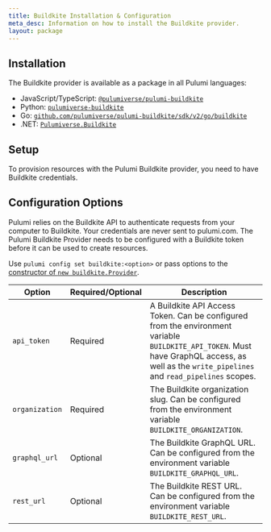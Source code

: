 ```yaml
---
title: Buildkite Installation & Configuration
meta_desc: Information on how to install the Buildkite provider.
layout: package
---
```


## Installation

The Buildkite provider is available as a package in all Pulumi languages:

* JavaScript/TypeScript: [`@pulumiverse/pulumi-buildkite`](https://www.npmjs.com/package/@pulumiverse/pulumi-buildkite)
* Python: [`pulumiverse-buildkite`](https://pypi.org/project/pulumiverse-buildkite/)
* Go: [`github.com/pulumiverse/pulumi-buildkite/sdk/v2/go/buildkite`](https://github.com/pulumiverse/pulumi-buildkite)
* .NET: [`Pulumiverse.Buildkite`](https://www.nuget.org/packages/Pulumiverse.Buildkite)

## Setup

To provision resources with the Pulumi Buildkite provider, you need to have Buildkite credentials.

## Configuration Options

Pulumi relies on the Buildkite API to authenticate requests from your computer to Buildkite. Your credentials are never sent to pulumi.com.
The Pulumi Buildkite Provider needs to be configured with a Buildkite token before it can be used to create resources.

Use `pulumi config set buildkite:<option>` or pass options to the [constructor of `new buildkite.Provider`](/registry/packages/buildkite/api-docs/provider).

| Option          | Required/Optional | Description                                                                                                       |
|-----------------|-------------------|-------------------------------------------------------------------------------------------------------------------|
| `api_token`     | Required          | A Buildkite API Access Token. Can be configured from the environment variable `BUILDKITE_API_TOKEN`. Must have GraphQL access, as well as the `write_pipelines` and `read_pipelines` scopes. |
| `organization`  | Required          | The Buildkite organization slug. Can be configured from the environment variable `BUILDKITE_ORGANIZATION`. |
| `graphql_url`  | Optional          | The Buildkite GraphQL URL. Can be configured from the environment variable `BUILDKITE_GRAPHQL_URL`. |
| `rest_url`  | Optional          | The Buildkite REST URL. Can be configured from the environment variable `BUILDKITE_REST_URL`. |

